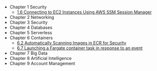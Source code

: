* Chapter 1 Security
  * [1.6 Connecting to EC2 Instances Using AWS SSM Session Manager](https://github.com/AWSCookbook/Security/tree/main/106-Connecting-to-EC2-Instances-Using-Session-Manager)
* Chapter 2 Networking
* Chapter 3 Security 
* Chapter 4 Databases 
* Chapter 5 Serverless 
* Chapter 6 Containers
  * [6.2 Automatically Scanning Images in ECR for Security](https://github.com/AWSCookbook/Containers/tree/main/602-Image-Scanning-In-ECR)
  * [6.7 Launching a Fargate container task in response to an event](https://github.com/AWSCookbook/Containers/tree/main/607-Fargate-Task-With-Event)
* Chapter 7 Big Data 
* Chapter 8 Artificial Intelligence 
* Chapter 9 Account Management 
